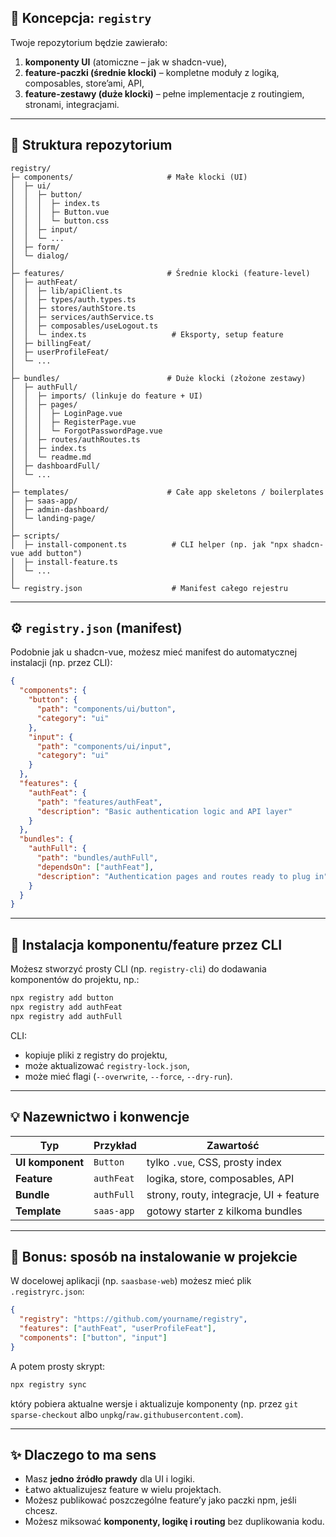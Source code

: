 ## 🧱 Koncepcja: `registry`

Twoje repozytorium będzie zawierało:

1. **komponenty UI** (atomiczne – jak w shadcn-vue),
2. **feature-paczki (średnie klocki)** – kompletne moduły z logiką, composables, store’ami, API,
3. **feature-zestawy (duże klocki)** – pełne implementacje z routingiem, stronami, integracjami.

---

## 📂 Struktura repozytorium

```
registry/
├─ components/                     # Małe klocki (UI)
│  ├─ ui/
│  │  ├─ button/
│  │  │  ├─ index.ts
│  │  │  ├─ Button.vue
│  │  │  └─ button.css
│  │  ├─ input/
│  │  └─ ...
│  ├─ form/
│  └─ dialog/
│
├─ features/                       # Średnie klocki (feature-level)
│  ├─ authFeat/
│  │  ├─ lib/apiClient.ts
│  │  ├─ types/auth.types.ts
│  │  ├─ stores/authStore.ts
│  │  ├─ services/authService.ts
│  │  ├─ composables/useLogout.ts
│  │  └─ index.ts                   # Eksporty, setup feature
│  ├─ billingFeat/
│  ├─ userProfileFeat/
│  └─ ...
│
├─ bundles/                        # Duże klocki (złożone zestawy)
│  ├─ authFull/
│  │  ├─ imports/ (linkuje do feature + UI)
│  │  ├─ pages/
│  │  │  ├─ LoginPage.vue
│  │  │  ├─ RegisterPage.vue
│  │  │  └─ ForgotPasswordPage.vue
│  │  ├─ routes/authRoutes.ts
│  │  ├─ index.ts
│  │  └─ readme.md
│  ├─ dashboardFull/
│  └─ ...
│
├─ templates/                      # Całe app skeletons / boilerplates
│  ├─ saas-app/
│  ├─ admin-dashboard/
│  └─ landing-page/
│
├─ scripts/
│  ├─ install-component.ts          # CLI helper (np. jak "npx shadcn-vue add button")
│  ├─ install-feature.ts
│  └─ ...
│
└─ registry.json                    # Manifest całego rejestru
```

---

## ⚙️ `registry.json` (manifest)

Podobnie jak u shadcn-vue, możesz mieć manifest do automatycznej instalacji (np. przez CLI):

```json
{
  "components": {
    "button": {
      "path": "components/ui/button",
      "category": "ui"
    },
    "input": {
      "path": "components/ui/input",
      "category": "ui"
    }
  },
  "features": {
    "authFeat": {
      "path": "features/authFeat",
      "description": "Basic authentication logic and API layer"
    }
  },
  "bundles": {
    "authFull": {
      "path": "bundles/authFull",
      "dependsOn": ["authFeat"],
      "description": "Authentication pages and routes ready to plug in"
    }
  }
}
```

---

## 🔌 Instalacja komponentu/feature przez CLI

Możesz stworzyć prosty CLI (np. `registry-cli`) do dodawania komponentów do projektu, np.:

```bash
npx registry add button
npx registry add authFeat
npx registry add authFull
```

CLI:

* kopiuje pliki z registry do projektu,
* może aktualizować `registry-lock.json`,
* może mieć flagi (`--overwrite`, `--force`, `--dry-run`).

---

## 💡 Nazewnictwo i konwencje

| Typ              | Przykład   | Zawartość                               |
| ---------------- | ---------- | --------------------------------------- |
| **UI komponent** | `Button`   | tylko `.vue`, CSS, prosty index         |
| **Feature**      | `authFeat` | logika, store, composables, API         |
| **Bundle**       | `authFull` | strony, routy, integracje, UI + feature |
| **Template**     | `saas-app` | gotowy starter z kilkoma bundles        |

---

## 🚀 Bonus: sposób na instalowanie w projekcie

W docelowej aplikacji (np. `saasbase-web`) możesz mieć plik `.registryrc.json`:

```json
{
  "registry": "https://github.com/yourname/registry",
  "features": ["authFeat", "userProfileFeat"],
  "components": ["button", "input"]
}
```

A potem prosty skrypt:

```bash
npx registry sync
```

który pobiera aktualne wersje i aktualizuje komponenty (np. przez `git sparse-checkout` albo `unpkg`/`raw.githubusercontent.com`).

---

## ✨ Dlaczego to ma sens

* Masz **jedno źródło prawdy** dla UI i logiki.
* Łatwo aktualizujesz feature w wielu projektach.
* Możesz publikować poszczególne feature’y jako paczki npm, jeśli chcesz.
* Możesz miksować **komponenty, logikę i routing** bez duplikowania kodu.

